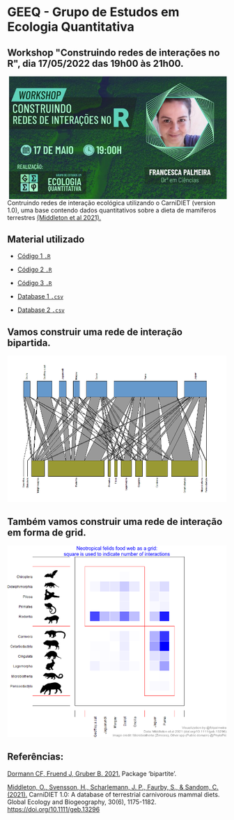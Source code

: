 # GEEQ - Grupo de Estudos em Ecologia Quantitativa

## Workshop "Construindo redes de interações no R", dia 17/05/2022 das 19h00 às 21h00.

<img src="https://github.com/fblpalmeira/GEEQ/blob/main/data/impresso.jpg" align="right" width = "500px"/>

Contruindo redes de interação ecológica utilizando o CarniDIET (version 1.0), uma base contendo dados quantitativos sobre a dieta de mamíferos terrestres [(Middleton et al 2021).](https://doi.org/10.1111/geb.13296) 

## Material utilizado

- [Código 1 `.R`](https://github.com/fblpalmeira/GEEQ/blob/main/data/Bipartite_carnidiet.R)

- [Código 2 `.R`](https://github.com/fblpalmeira/GEEQ/blob/main/data/Ordernet.R)

- [Código 3 `.R`](https://github.com/fblpalmeira/GEEQ/blob/main/data/Entropy.R)

- [Database 1 `.csv`](https://github.com/fblpalmeira/GEEQ/blob/main/data/geb13296-sup-0011-carnidiet.csv)

- [Database 2 `.csv`](https://github.com/fblpalmeira/GEEQ/blob/main/data/geb13296-sup-0011-carnidiet2.csv)

## Vamos construir uma rede de interação bipartida. 

<img src="https://github.com/fblpalmeira/GEEQ/blob/main/data/carnidiet_bipartite.png">

## Também vamos construir uma rede de interação em forma de grid.

<img src="https://github.com/fblpalmeira/CarniDIET/blob/main/data/felids_diet2.png">

## Referências: 

[Dormann CF, Fruend J, Gruber B. 2021.](http://cran.r-project.org/web/packages/bipartite/bipartite.pdf) Package ‘bipartite’. 

[Middleton, O., Svensson, H., Scharlemann, J. P., Faurby, S., & Sandom, C. (2021).](https://doi.org/10.1111/geb.13296) CarniDIET 1.0: A database of terrestrial carnivorous mammal diets. Global Ecology and Biogeography, 30(6), 1175-1182. https://doi.org/10.1111/geb.13296
